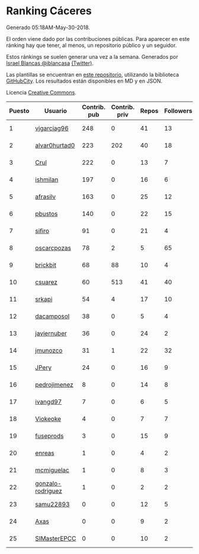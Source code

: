 # Ranking Cáceres

Generado 05:18AM-May-30-2018.

El orden viene dado por las contribuciones públicas. Para aparecer en este ránking hay que tener, al menos, un repositorio público y un seguidor.

Estos ránkings se suelen generar una vez a la semana. Generados por [Israel Blancas @iblancasa](https://github.com/iblancasa/) [(Twitter)](https://twitter.com/iblancasa).

Las plantillas se encuentran en [este repositorio](https://github.com/iblancasa/GH-Spanish-Ranking), utilizando la biblioteca [GitHubCity](https://github.com/iblancasa/GitHubCity). Los resultados están disponibles en MD y en JSON.

Licencia [Creative Commons](https://creativecommons.org/licenses/by/4.0/).

| Puesto   |  Usuario  | Contrib. pub | Contrib. priv |Repos| Followers | Desde |  Avatar  |
|----------|-----------|--------------|---------------|-----|-----------|-------|----------|
|1|[vjgarciag96](https://github.com/vjgarciag96)|248|0|41|13|2016-07-01|![vjgarciag96](https://avatars2.githubusercontent.com/u/20244357)|
|2|[alvar0hurtad0](https://github.com/alvar0hurtad0)|223|202|40|18|2011-10-15|![alvar0hurtad0](https://avatars3.githubusercontent.com/u/1130114)|
|3|[Crul](https://github.com/Crul)|222|0|13|7|2013-09-29|![Crul](https://avatars3.githubusercontent.com/u/5569741)|
|4|[ishmilan](https://github.com/ishmilan)|197|0|16|6|2014-10-07|![ishmilan](https://avatars1.githubusercontent.com/u/9059414)|
|5|[afrasilv](https://github.com/afrasilv)|163|0|25|12|2014-10-15|![afrasilv](https://avatars2.githubusercontent.com/u/9256924)|
|6|[pbustos](https://github.com/pbustos)|140|0|22|15|2013-12-06|![pbustos](https://avatars1.githubusercontent.com/u/6126487)|
|7|[sifiro](https://github.com/sifiro)|91|0|21|4|2011-10-23|![sifiro](https://avatars1.githubusercontent.com/u/1146729)|
|8|[oscarcpozas](https://github.com/oscarcpozas)|78|2|5|65|2013-01-27|![oscarcpozas](https://avatars3.githubusercontent.com/u/3399621)|
|9|[brickbit](https://github.com/brickbit)|68|88|10|4|2016-06-02|![brickbit](https://avatars2.githubusercontent.com/u/19708065)|
|10|[csuarez](https://github.com/csuarez)|60|513|41|40|2011-03-21|![csuarez](https://avatars3.githubusercontent.com/u/680660)|
|11|[srkapi](https://github.com/srkapi)|54|4|17|10|2015-02-08|![srkapi](https://avatars1.githubusercontent.com/u/10909126)|
|12|[dacamposol](https://github.com/dacamposol)|38|0|5|4|2016-01-27|![dacamposol](https://avatars3.githubusercontent.com/u/16921751)|
|13|[javiernuber](https://github.com/javiernuber)|36|0|24|2|2011-06-16|![javiernuber](https://avatars2.githubusercontent.com/u/854567)|
|14|[jmunozco](https://github.com/jmunozco)|31|1|22|32|2012-11-23|![jmunozco](https://avatars0.githubusercontent.com/u/2869841)|
|15|[JPery](https://github.com/JPery)|24|0|16|9|2015-02-18|![JPery](https://avatars0.githubusercontent.com/u/11062553)|
|16|[pedrojimenez](https://github.com/pedrojimenez)|8|0|14|8|2011-09-12|![pedrojimenez](https://avatars1.githubusercontent.com/u/1044532)|
|17|[ivangd97](https://github.com/ivangd97)|7|0|6|5|2014-05-06|![ivangd97](https://avatars1.githubusercontent.com/u/7497049)|
|18|[Viokeoke](https://github.com/Viokeoke)|4|0|7|7|2015-10-23|![Viokeoke](https://avatars0.githubusercontent.com/u/15265427)|
|19|[fuseprods](https://github.com/fuseprods)|3|0|15|9|2012-12-15|![fuseprods](https://avatars0.githubusercontent.com/u/3052275)|
|20|[enreas](https://github.com/enreas)|1|0|4|2|2011-11-07|![enreas](https://avatars1.githubusercontent.com/u/1179213)|
|21|[mcmiguelac](https://github.com/mcmiguelac)|1|0|8|3|2014-05-07|![mcmiguelac](https://avatars2.githubusercontent.com/u/7512450)|
|22|[gonzalo-rodriguez](https://github.com/gonzalo-rodriguez)|1|0|2|2|2013-04-02|![gonzalo-rodriguez](https://avatars2.githubusercontent.com/u/4035127)|
|23|[samu22893](https://github.com/samu22893)|0|0|12|5|2013-10-30|![samu22893](https://avatars1.githubusercontent.com/u/5812967)|
|24|[Axas](https://github.com/Axas)|0|0|9|2|2015-03-04|![Axas](https://avatars3.githubusercontent.com/u/11320626)|
|25|[SIMasterEPCC](https://github.com/SIMasterEPCC)|0|0|10|2|2017-03-16|![SIMasterEPCC](https://avatars2.githubusercontent.com/u/26468069)|
